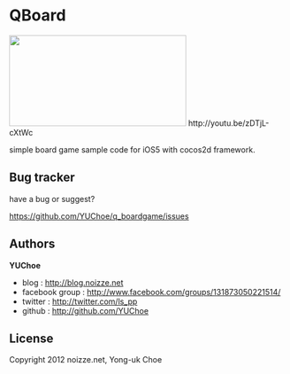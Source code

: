 QBoard
===========

  <img src="https://github.com/YUChoe/q_boardgame/raw/master/docs/screenshot.png" width="320" height="164" />
  http://youtu.be/zDTjL-cXtWc

simple board game sample code for iOS5 with cocos2d framework.


Bug tracker
-----------

have a bug or suggest?

https://github.com/YUChoe/q_boardgame/issues

Authors
-------

**YUChoe**

+ blog : http://blog.noizze.net
+ facebook group : http://www.facebook.com/groups/131873050221514/
+ twitter : http://twitter.com/ls_pp
+ github : http://github.com/YUChoe

License
---------------------

Copyright 2012 noizze.net, Yong-uk Choe 


